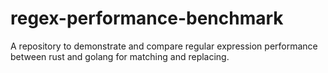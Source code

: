 # regex-performance-benchmark

A repository to demonstrate and compare regular expression performance between rust and golang for matching and replacing.
